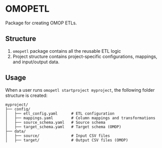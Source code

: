 # OMOPETL

Package for creating OMOP ETLs.

## Structure

1. `omopetl` package contains all the reusable ETL logic
2. Project structure contains project-specific configurations, mappings, and input/output data.

## Usage

When a user runs `omopetl startproject myproject`, the following folder structure is created:

```
myproject/
├── config/
│   ├── etl_config.yaml      # ETL configuration
│   ├── mappings.yaml        # Column mappings and transformations
│   ├── source_schema.yaml   # Source schema
│   ├── target_schema.yaml   # Target schema (OMOP)
├── data/
│   ├── source/              # Input CSV files
│   ├── target/              # Output CSV files (OMOP)
```